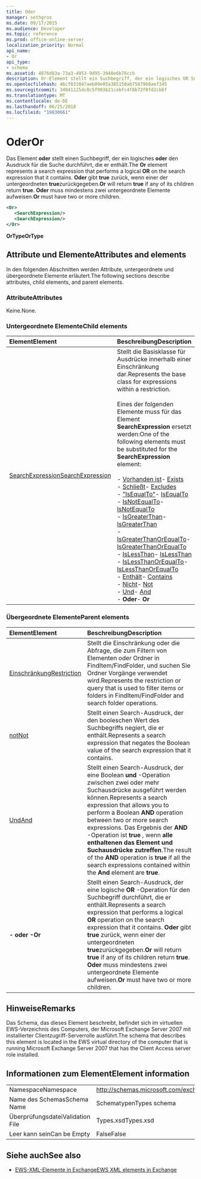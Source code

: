 ```yaml
---
title: Oder
manager: sethgros
ms.date: 09/17/2015
ms.audience: Developer
ms.topic: reference
ms.prod: office-online-server
localization_priority: Normal
api_name:
- Or
api_type:
- schema
ms.assetid: 4876d83a-73a3-4953-9d95-3048e6b76ccb
description: Or-Element stellt ein Suchbegriff, der ein logisches OR Suchbegriffs durchführt, die er enthält. Oder zurückgegebenen True, wenn ein untergeordnetes Element true zurückgegeben. Oder benötigen Sie mindestens zwei untergeordnete Elemente.
ms.openlocfilehash: 46cf031047aeb09e05a385150ab7587968aef345
ms.sourcegitcommit: 34041125dc8c5f993b21cebfc4f8b72f0fd2cb6f
ms.translationtype: MT
ms.contentlocale: de-DE
ms.lasthandoff: 06/25/2018
ms.locfileid: "19830661"
---
```

# <a name="or"></a><span data-ttu-id="9f529-105">Oder</span><span class="sxs-lookup"><span data-stu-id="9f529-105">Or</span></span>

<span data-ttu-id="9f529-106">Das Element **oder** stellt einen Suchbegriff, der ein logisches **oder** den Ausdruck für die Suche durchführt, die er enthält.</span><span class="sxs-lookup"><span data-stu-id="9f529-106">The **Or** element represents a search expression that performs a logical **OR** on the search expression that it contains.</span></span> <span data-ttu-id="9f529-107">**Oder** gibt **true** zurück, wenn einer der untergeordneten **true**zurückgegeben.</span><span class="sxs-lookup"><span data-stu-id="9f529-107">**Or** will return **true** if any of its children return **true**.</span></span> <span data-ttu-id="9f529-108">**Oder** muss mindestens zwei untergeordnete Elemente aufweisen.</span><span class="sxs-lookup"><span data-stu-id="9f529-108">**Or** must have two or more children.</span></span> 
  
```xml
<Or>
   <SearchExpression/>
   <SearchExpression/>
</Or>
```

 <span data-ttu-id="9f529-109">**OrType**</span><span class="sxs-lookup"><span data-stu-id="9f529-109">**OrType**</span></span>
## <a name="attributes-and-elements"></a><span data-ttu-id="9f529-110">Attribute und Elemente</span><span class="sxs-lookup"><span data-stu-id="9f529-110">Attributes and elements</span></span>

<span data-ttu-id="9f529-111">In den folgenden Abschnitten werden Attribute, untergeordnete und übergeordnete Elemente erläutert.</span><span class="sxs-lookup"><span data-stu-id="9f529-111">The following sections describe attributes, child elements, and parent elements.</span></span>
  
### <a name="attributes"></a><span data-ttu-id="9f529-112">Attribute</span><span class="sxs-lookup"><span data-stu-id="9f529-112">Attributes</span></span>

<span data-ttu-id="9f529-113">Keine.</span><span class="sxs-lookup"><span data-stu-id="9f529-113">None.</span></span>
  
### <a name="child-elements"></a><span data-ttu-id="9f529-114">Untergeordnete Elemente</span><span class="sxs-lookup"><span data-stu-id="9f529-114">Child elements</span></span>

|<span data-ttu-id="9f529-115">**Element**</span><span class="sxs-lookup"><span data-stu-id="9f529-115">**Element**</span></span>|<span data-ttu-id="9f529-116">**Beschreibung**</span><span class="sxs-lookup"><span data-stu-id="9f529-116">**Description**</span></span>|
|:-----|:-----|
|[<span data-ttu-id="9f529-117">SearchExpression</span><span class="sxs-lookup"><span data-stu-id="9f529-117">SearchExpression</span></span>](searchexpression.md) <br/> | <span data-ttu-id="9f529-118">Stellt die Basisklasse für Ausdrücke innerhalb einer Einschränkung dar.</span><span class="sxs-lookup"><span data-stu-id="9f529-118">Represents the base class for expressions within a restriction.</span></span> <br/><br/><span data-ttu-id="9f529-119">Eines der folgenden Elemente muss für das Element **SearchExpression** ersetzt werden:</span><span class="sxs-lookup"><span data-stu-id="9f529-119">One of the following elements must be substituted for the **SearchExpression** element:</span></span> <br/> <br/><span data-ttu-id="9f529-120">- [Vorhanden ist](exists.md)</span><span class="sxs-lookup"><span data-stu-id="9f529-120">- [Exists](exists.md)</span></span> <br/><span data-ttu-id="9f529-121">- [Schließt](excludes.md)</span><span class="sxs-lookup"><span data-stu-id="9f529-121">- [Excludes](excludes.md)</span></span> <br/><span data-ttu-id="9f529-122">- ["IsEqualTo"](isequalto.md)</span><span class="sxs-lookup"><span data-stu-id="9f529-122">- [IsEqualTo](isequalto.md)</span></span> <br/><span data-ttu-id="9f529-123">- [IsNotEqualTo](isnotequalto.md)</span><span class="sxs-lookup"><span data-stu-id="9f529-123">- [IsNotEqualTo](isnotequalto.md)</span></span> <br/><span data-ttu-id="9f529-124">- [IsGreaterThan](isgreaterthan.md)</span><span class="sxs-lookup"><span data-stu-id="9f529-124">- [IsGreaterThan](isgreaterthan.md)</span></span> <br/><span data-ttu-id="9f529-125">- [IsGreaterThanOrEqualTo](isgreaterthanorequalto.md)</span><span class="sxs-lookup"><span data-stu-id="9f529-125">- [IsGreaterThanOrEqualTo](isgreaterthanorequalto.md)</span></span> <br/><span data-ttu-id="9f529-126">- [IsLessThan](islessthan.md)</span><span class="sxs-lookup"><span data-stu-id="9f529-126">- [IsLessThan](islessthan.md)</span></span> <br/><span data-ttu-id="9f529-127">- [IsLessThanOrEqualTo](islessthanorequalto.md)</span><span class="sxs-lookup"><span data-stu-id="9f529-127">- [IsLessThanOrEqualTo](islessthanorequalto.md)</span></span> <br/><span data-ttu-id="9f529-128">- [Enthält](contains.md)</span><span class="sxs-lookup"><span data-stu-id="9f529-128">- [Contains](contains.md)</span></span> <br/><span data-ttu-id="9f529-129">- [Nicht](not.md)</span><span class="sxs-lookup"><span data-stu-id="9f529-129">- [Not](not.md)</span></span> <br/><span data-ttu-id="9f529-130">- [Und](and.md)</span><span class="sxs-lookup"><span data-stu-id="9f529-130">- [And](and.md)</span></span> <br/><span data-ttu-id="9f529-131">- **Oder**</span><span class="sxs-lookup"><span data-stu-id="9f529-131">- **Or**</span></span> <br/> |
   
### <a name="parent-elements"></a><span data-ttu-id="9f529-132">Übergeordnete Elemente</span><span class="sxs-lookup"><span data-stu-id="9f529-132">Parent elements</span></span>

|<span data-ttu-id="9f529-133">**Element**</span><span class="sxs-lookup"><span data-stu-id="9f529-133">**Element**</span></span>|<span data-ttu-id="9f529-134">**Beschreibung**</span><span class="sxs-lookup"><span data-stu-id="9f529-134">**Description**</span></span>|
|:-----|:-----|
|[<span data-ttu-id="9f529-135">Einschränkung</span><span class="sxs-lookup"><span data-stu-id="9f529-135">Restriction</span></span>](restriction.md) <br/> |<span data-ttu-id="9f529-136">Stellt die Einschränkung oder die Abfrage, die zum Filtern von Elementen oder Ordner in FindItem/FindFolder, und suchen Sie Ordner Vorgänge verwendet wird.</span><span class="sxs-lookup"><span data-stu-id="9f529-136">Represents the restriction or query that is used to filter items or folders in FindItem/FindFolder and search folder operations.</span></span>  <br/> |
|[<span data-ttu-id="9f529-137">not</span><span class="sxs-lookup"><span data-stu-id="9f529-137">Not</span></span>](not.md) <br/> |<span data-ttu-id="9f529-138">Stellt einen Search-Ausdruck, der den booleschen Wert des Suchbegriffs negiert, die er enthält.</span><span class="sxs-lookup"><span data-stu-id="9f529-138">Represents a search expression that negates the Boolean value of the search expression that it contains.</span></span>  <br/> |
|[<span data-ttu-id="9f529-139">Und</span><span class="sxs-lookup"><span data-stu-id="9f529-139">And</span></span>](and.md) <br/> |<span data-ttu-id="9f529-140">Stellt einen Search-Ausdruck, der eine Boolean **und** -Operation zwischen zwei oder mehr Suchausdrücke ausgeführt werden können.</span><span class="sxs-lookup"><span data-stu-id="9f529-140">Represents a search expression that allows you to perform a Boolean **AND** operation between two or more search expressions.</span></span> <span data-ttu-id="9f529-141">Das Ergebnis der **AND** -Operation ist **true** , wenn **alle enthaltenen das Element **und** Suchausdrücke zutreffen**.</span><span class="sxs-lookup"><span data-stu-id="9f529-141">The result of the **AND** operation is **true** if all the search expressions contained within the **And** element are **true**.</span></span>  <br/> |
|<span data-ttu-id="9f529-142">**- oder -**</span><span class="sxs-lookup"><span data-stu-id="9f529-142">**Or**</span></span> <br/> |<span data-ttu-id="9f529-143">Stellt einen Search-Ausdruck, der eine logische **OR** -Operation für den Suchbegriff durchführt, die er enthält.</span><span class="sxs-lookup"><span data-stu-id="9f529-143">Represents a search expression that performs a logical **OR** operation on the search expression that it contains.</span></span> <span data-ttu-id="9f529-144">**Oder** gibt **true** zurück, wenn einer der untergeordneten **true**zurückgegeben.</span><span class="sxs-lookup"><span data-stu-id="9f529-144">**Or** will return **true** if any of its children return **true**.</span></span> <span data-ttu-id="9f529-145">**Oder** muss mindestens zwei untergeordnete Elemente aufweisen.</span><span class="sxs-lookup"><span data-stu-id="9f529-145">**Or** must have two or more children.</span></span>  <br/> |
   
## <a name="remarks"></a><span data-ttu-id="9f529-146">Hinweise</span><span class="sxs-lookup"><span data-stu-id="9f529-146">Remarks</span></span>

<span data-ttu-id="9f529-147">Das Schema, das dieses Element beschreibt, befindet sich im virtuellen EWS-Verzeichnis des Computers, der Microsoft Exchange Server 2007 mit installierter Clientzugriff-Serverrolle ausführt.</span><span class="sxs-lookup"><span data-stu-id="9f529-147">The schema that describes this element is located in the EWS virtual directory of the computer that is running Microsoft Exchange Server 2007 that has the Client Access server role installed.</span></span>
  
## <a name="element-information"></a><span data-ttu-id="9f529-148">Informationen zum Element</span><span class="sxs-lookup"><span data-stu-id="9f529-148">Element information</span></span>

|||
|:-----|:-----|
|<span data-ttu-id="9f529-149">Namespace</span><span class="sxs-lookup"><span data-stu-id="9f529-149">Namespace</span></span>  <br/> |http://schemas.microsoft.com/exchange/services/2006/types  <br/> |
|<span data-ttu-id="9f529-150">Name des Schemas</span><span class="sxs-lookup"><span data-stu-id="9f529-150">Schema Name</span></span>  <br/> |<span data-ttu-id="9f529-151">Schematypen</span><span class="sxs-lookup"><span data-stu-id="9f529-151">Types schema</span></span>  <br/> |
|<span data-ttu-id="9f529-152">Überprüfungsdatei</span><span class="sxs-lookup"><span data-stu-id="9f529-152">Validation File</span></span>  <br/> |<span data-ttu-id="9f529-153">Types.xsd</span><span class="sxs-lookup"><span data-stu-id="9f529-153">Types.xsd</span></span>  <br/> |
|<span data-ttu-id="9f529-154">Leer kann sein</span><span class="sxs-lookup"><span data-stu-id="9f529-154">Can be Empty</span></span>  <br/> |<span data-ttu-id="9f529-155">False</span><span class="sxs-lookup"><span data-stu-id="9f529-155">False</span></span>  <br/> |
   
## <a name="see-also"></a><span data-ttu-id="9f529-156">Siehe auch</span><span class="sxs-lookup"><span data-stu-id="9f529-156">See also</span></span>

- [<span data-ttu-id="9f529-157">EWS-XML-Elemente in Exchange</span><span class="sxs-lookup"><span data-stu-id="9f529-157">EWS XML elements in Exchange</span></span>](ews-xml-elements-in-exchange.md)

